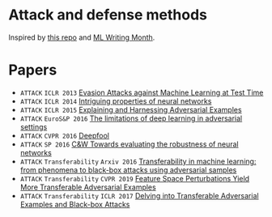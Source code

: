 # Attack and defense methods
Inspired by [this repo](https://github.com/aleju/papers) and [ML Writing Month](https://docs.google.com/document/d/15o6m0I8g6O607mk5YPTh33Lu_aQYo7SpHhNSbLPQpWQ/mobilebasic?from=groupmessage#?utm_source=wechat_session&utm_medium=social&utm_oi=624560843380101120).  

# Papers
- `ATTACK` `ICLR 2013` [Evasion Attacks against Machine Learning at Test Time](./2013/Evasion_attacks_against_machine_learning_at_test_time.md)
- `ATTACK` `ICLR 2014` [Intriguing properties of neural networks](./2014/Intriguing_properties_of_neural_networks.md)
- `ATTACK` `ICLR 2015` [Explaining and Harnessing Adversarial Examples](./2015/Explaining_and_Harnessing_Adversarial_Examples.md)
- `ATTACK` `EuroS&P 2016` [The limitations of deep learning in adversarial settings](./2016/The_limitations_of_deep_learning_in_adversarial_settings.md)
- `ATTACK` `CVPR 2016` [Deepfool](./2016/DeepFool.md)
- `ATTACK` `SP 2016` [C&W Towards evaluating the robustness of neural networks](./2016/Toward_evaluating_the_robustness_of_neural_networks.md)
- `ATTACK` `Transferability` `Arxiv 2016` [Transferability in machine learning: from phenomena to black-box attacks using adversarial samples](./2016/Transferability_in_machine_learning.md)
- `ATTACK` `Transferability` `CVPR 2019` [Feature Space Perturbations Yield More Transferable Adversarial Examples](./2019/Feature_Space_Perturbations_Yield_More_Transferable_Adversarial_Examples.md)
- `ATTACK` `Transferability` `ICLR 2017` [Delving into Transferable Adversarial Examples and Black-box Attacks](./2017/Delving_into_Transferable_Adversarial_Examples_and_Black-box_Attacks.md)